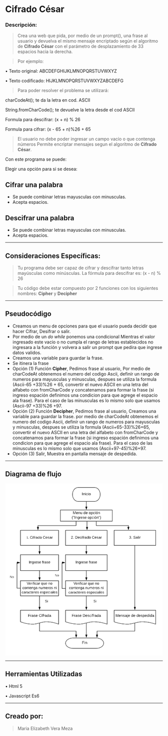 # Cifrado César

### Descripción:

> Crea una web que pida, por medio de un prompt(), una frase al usuario y devuelva el mismo mensaje encriptado según el algoritmo de **Cifrado César** con el parámetro de desplazamiento de 33 espacios hacia la derecha.

> Por ejemplo:

• Texto original: ABCDEFGHIJKLMNOPQRSTUVWXYZ

• Texto codificado: HIJKLMNOPQRSTUVWXYZABCDEFG

> Para poder resolver el problema se utilizará:

charCodeAt(); te da la letra en cod. ASCII

String.fromCharCode(); te devuelve la letra desde el cod ASCII

Formula para descifrar: (x + n) % 26

Formula para cifrar: (x - 65 + n)%26 + 65

> El usuario no debe poder ingresar un campo vacío o que contenga números
> Permite encriptar mensajes segun el algoritmo de **Cifrado César**.

Con este programa se puede:

Elegir una opción para si se desea:

## Cifrar una palabra 
* Se puede combinar letras mayusculas con minusculas. 
* Acepta espacios.
## Descifrar una palabra 
* Se puede combinar letras mayusculas con minusculas. 
* Acepta espacios.

***
## Consideraciones Específicas: 

> Tu programa debe ser capaz de cifrar y descifrar tanto letras mayúsculas como minúsculas. La fórmula para descifrar es: (x - n) % 26

> Tu código debe estar compuesto por 2 funciones con los siguientes nombres: **Cipher** y **Decipher**


***
## Pseudocódigo

* Creamos un menu de opciones para que el usuario pueda decidir que hacer Cifrar, Desifrar o salir.
* Por medio de un _do_ _while_ ponemos una condicional Mientras el valor ingresado este vacio o no cumpla el rango de letras establecidos no ingresara a la función y volvera a salir un prompt que pedira que ingrese datos validos.
* Creamos una variable para guardar la frase.
* Se itinera la frase
* Opción (1) Función **Cipher**, Pedimos frase al usuario, Por medio de charCodeAt obtenemos el numero del codigo Ascii, definír un rango de numeros para mayusculas y minusculas, despues se utiliza la formula (Ascii-65 +33)%26 + 65, convertir el nuevo ASCII en una letra del alfabeto con fromCharCode y concatenamos para formar la frase (si ingreso espación definimos una condicion para que agrege el espacio ala frase). Para el caso de las minusculas es lo mismo solo que usamos (Ascii-97 +33)%26 +97.
* Opción (2) Función **Decipher**, Pedimos frase al usuario, Creamos una variable para guardar la frase. por medio de charCodeAt obtenemos el numero del codigo Ascii, definír un rango de numeros para mayusculas y minusculas, despues se utiliza la formula (Ascii+65-33)%26+65, convertir el nuevo ASCII en una letra del alfabeto con fromCharCode y concatenamos para formar la frase (si ingreso espación definimos una condicion para que agrege el espacio ala frase). Para el caso de las minusculas es lo mismo solo que usamos (Ascii+97-45)%26+97.
* Opción (3) Salir,  Muestra en pantalla mensaje de despedida.


***
## Diagrama de flujo

![Diagrama de flujo del problema Cipher](/assets/image/Cipher.png)

***
## Herramientas Utilizadas

• Html 5

• Javascript Es6

***
## Creado por:

> Maria Elizabeth Vera Meza
